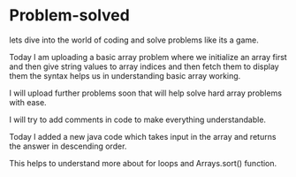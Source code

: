 # Problem-solved
lets dive into the world of coding and solve problems like its a game.

Today I am uploading a basic array problem where we initialize an array first and then give string values to array indices and then fetch them to display them the syntax helps us in understanding basic array working.

I will upload further problems soon that will help solve hard array problems with ease.

I will try to add comments in code to make everything understandable.

Today I added a new java code which takes input in the array and returns the answer in descending order. 

This helps to understand more about for loops and Arrays.sort() function.
